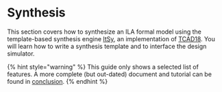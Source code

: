 # Synthesis

This section covers how to synthesize an ILA formal model using the template-based synthesis engine [ItSy](https://github.com/PrincetonUniversity/ItSy), an implementation of [TCAD18](https://bo-yuan-huang.github.io/ILAng/papers/tcad18.pdf). You will learn how to write a synthesis template and to interface the design simulator.

{% hint style="warning" %}
This guide only shows a selected list of features. A more complete \(but out-dated\) document and tutorial can be found in [conclusion](example.md). 
{% endhint %}




